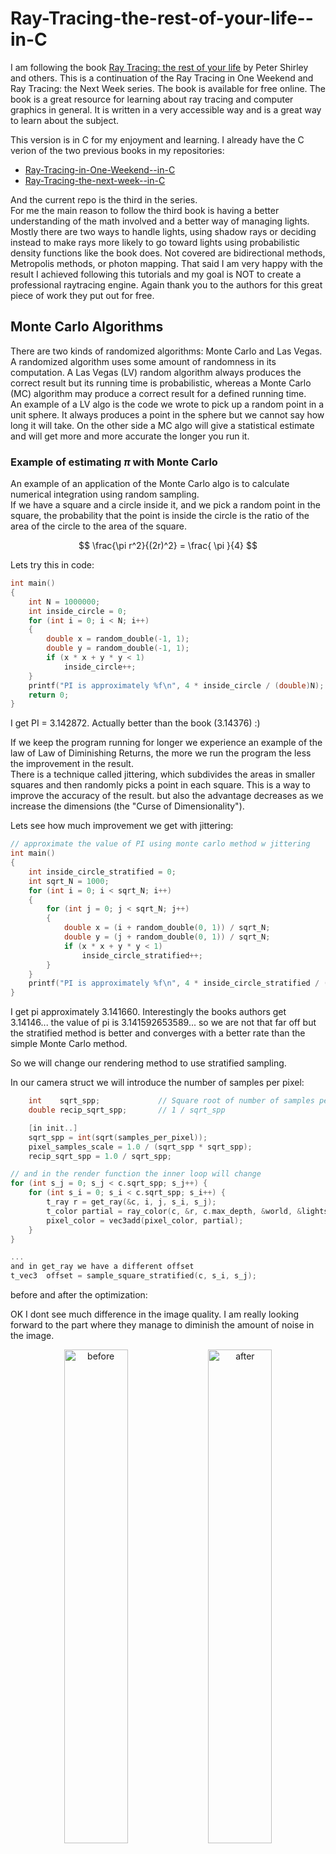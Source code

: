 # Ray-Tracing-the-rest-of-your-life--in-C

I am following the book [Ray Tracing: the rest of your life](https://raytracing.github.io/books/RayTracingTheRestOfYourLife.html) by Peter Shirley and others. This is a continuation of the Ray Tracing in One Weekend and Ray Tracing: the Next Week series. The book is available for free online.
The book is a great resource for learning about ray tracing and computer graphics in general. It is written in a very accessible way and is a great way to learn about the subject. 

This version is in C for my enjoyment and learning. 
I already have the C verion of the two previous books in my repositories:
- [Ray-Tracing-in-One-Weekend--in-C](https://github.com/multitudes/Ray-Tracing-in-One-Weekend-in-C/tree/main)
- [Ray-Tracing-the-next-week--in-C](https://github.com/multitudes/Ray-Tracing-The-Next-Week-in-C)  

And the current repo is the third in the series.  
For me the main reason to follow the third book is having a better understanding of the math involved and a better way of managing lights.  Mostly there are two ways to handle lights, using shadow rays or deciding instead to make rays more likely to go toward lights using probabilistic density functions like the book does.  Not covered are bidirectional methods, Metropolis methods, or photon mapping.  That said I am very happy with the result I achieved following this tutorials and my goal is NOT to create a professional raytracing engine.  Again thank you to the authors for this great piece of work they put out for free.  

## Monte Carlo Algorithms
There are two kinds of randomized algorithms: Monte Carlo and Las Vegas.  A randomized algorithm uses some amount of randomness in its computation. A Las Vegas (LV) random algorithm always produces the correct result but its running time is probabilistic, whereas a Monte Carlo (MC) algorithm may produce a correct result for a defined running time.  
An example of a LV algo is the code we wrote to pick up a random point in a unit sphere. It always produces a point in the sphere but we cannot say how long it will take.  On the other side a MC algo will give a statistical estimate and will get more and more accurate the longer you run it. 

### Example of estimating $\pi$ with Monte Carlo
An example of an application of the Monte Carlo algo is to calculate numerical integration using random sampling.  
If we have a square and a circle inside it, and we pick a random point in the square, the probability that the point is inside the circle is the ratio of the area of the circle to the area of the square.

$$ \frac{\pi r^2}{(2r)^2} = \frac{ \pi }{4} $$

Lets try this in code:

```c
int main()
{
	int N = 1000000;
	int inside_circle = 0;
	for (int i = 0; i < N; i++)
	{
		double x = random_double(-1, 1);
		double y = random_double(-1, 1);
		if (x * x + y * y < 1)
			inside_circle++;
	}
	printf("PI is approximately %f\n", 4 * inside_circle / (double)N);
	return 0;
}
```
I get PI =  3.142872. Actually better than the book (3.14376) :)

If we keep the program running for longer we experience an example of the law of Law of Diminishing Returns, the more we run the program the less the improvement in the result.  
There is a technique called jittering, which subdivides the areas in smaller squares and then randomly picks a point in each square. This is a way to improve the accuracy of the result.  but also the advantage decreases as we increase the dimensions (the "Curse of Dimensionality").

Lets see how much improvement we get with jittering:

```c
// approximate the value of PI using monte carlo method w jittering
int main()
{
	int inside_circle_stratified = 0;
	int sqrt_N = 1000;
	for (int i = 0; i < sqrt_N; i++)
	{
		for (int j = 0; j < sqrt_N; j++)
		{
			double x = (i + random_double(0, 1)) / sqrt_N;
			double y = (j + random_double(0, 1)) / sqrt_N;
			if (x * x + y * y < 1)
				inside_circle_stratified++;
		}
	}
	printf("PI is approximately %f\n", 4 * inside_circle_stratified / (double)(sqrt_N * sqrt_N));
}
```
I get pi approximately 3.141660. Interestingly the books authors get 3.14146... the value of pi is 3.141592653589... so we are not that far off but the stratified method is better and converges with a better rate than the simple Monte Carlo method.

So we will change our rendering method to use stratified sampling.

In our camera struct we will introduce the number of samples per pixel:

```c
    int    sqrt_spp;             // Square root of number of samples per pixel
    double recip_sqrt_spp;       // 1 / sqrt_spp

	[in init..]
    sqrt_spp = int(sqrt(samples_per_pixel));
    pixel_samples_scale = 1.0 / (sqrt_spp * sqrt_spp);
    recip_sqrt_spp = 1.0 / sqrt_spp;

// and in the render function the inner loop will change
for (int s_j = 0; s_j < c.sqrt_spp; s_j++) {
	for (int s_i = 0; s_i < c.sqrt_spp; s_i++) {
		t_ray r = get_ray(&c, i, j, s_i, s_j);
		t_color partial = ray_color(c, &r, c.max_depth, &world, &lights);
		pixel_color = vec3add(pixel_color, partial);
	}
}

...
and in get_ray we have a different offset
t_vec3	offset = sample_square_stratified(c, s_i, s_j);

```

before and after the optimization:


OK I dont see much difference in the image quality. I am really looking forward to the part where they manage to diminish the amount of noise in the image.  
<div style="text-align: center;">
<img src="assets/rotations.png" alt="before" style="width: 45%;display: inline-block;" /> 
<img src="assets/optimisedcornell1.png" alt="after" style="width: 45%;display: inline-block;" />
</div>

## Density Functions

Here it gets interesting. As in the book:
> The ray_color function that we wrote in the first two books, while elegant in its simplicity, has a fairly major problem. Small light sources create too much noise. This is because our uniform sampling doesn’t sample these light sources often enough. Light sources are only sampled if a ray scatters toward them, but this can be unlikely for a small light, or a light that is far away. If the background color is black, then the only real sources of light in the scene are from the lights that are actually placed about the scene

This is exacly what I think when I see the cornells box with the light source. The light source is so small that it is not sampled enough and the image is very noisy.

The book here explains the PDF (Probability Density Function) and how to use it to sample the light sources more efficiently.
We want to sample the light sources more often than the other parts of the scene but without have a too big bias in the image... 

We look again at our random double generator function and we introduce the concept of importance sampling.  
A nonuniform PDF “steers” more samples to where the PDF is big, and fewer samples to where the PDF is small. By this sampling, we would expect less noise in the places where the PDF is big and more noise where the PDF is small.  

for Monte Carlo ray tracers: 
- we have an integral of $f(x)$ over some domain $[a,b]$
- we pick a PDF p that is non-zero and non-negative over $[a,b]$
- average a whole many samples of $f(r)/p(r)$ where r is a random number with PDF p

Any choice of PDF p will always converge to the right answer, but the closer that p approximates f, the faster that it will converge. 

## our goal is to reduce the noise 
We’ll do that by constructing a PDF that sends more rays to the light.  

I will add a new function signature in my material.
```c

typedef struct 		s_material
{
	bool 			(*scatter)(void *self, const t_ray *r_in, const t_hit_record *rec, t_color *attenuation, t_ray *scattered);
	t_color			(*emit)(void *self, double u, double v, t_point3);
	double 			(*scattering_pdf)(void *self, const t_ray *r_in, const t_hit_record *rec, const t_ray *scattered);

}					t_material;
```

And add a lambertian_scattering_pdf function to match that signature for lambertian materials.

```c
// in the lambertian init function
	lambertian_material->base.scattering_pdf = lambertian_scatter_pdf;
// and the function
double lambertian_scatter_pdf(void* self, const t_ray *r_in, const t_hit_record *rec, const t_ray *scattered) 
{
	(void)r_in;
	(void)self;
	double cos_theta = dot(rec->normal, unit_vector(scattered->dir));
        return cos_theta < 0 ? 0 : cos_theta/PI;
}
```

In the camera ray function we will use the PDF to sample the light sources taking into account this new function.

```c
{
	...
	double scattering_pdf = rec.mat->scattering_pdf(rec.mat, r, &rec, &scattered);
	double pdf = scattering_pdf;
	t_color attenuationxscattering_pdf = vec3multscalar(attenuation, scattering_pdf);
	t_color color_from_scatter_partial = vec3mult(attenuationxscattering_pdf, ray_color(cam, &scattered, depth-1, world));
	t_color color_from_scatter = vec3divscalar(color_from_scatter_partial, pdf);
		
	return vec3add(color_from_emission, color_from_scatter);
}
```
Right now since we did not implement the PDF we get exactly the same picture as before.  

The problem with sampling uniformly over all directions is that lights are no more likely to be sampled than any arbirary or unimportant direction. 
Many ray tracers use shadow rays to solve for the direct lighting at any given point. Instead, we will use a PDF. 

So the first step is a test using hardcoded values for the light... and I get this:
<div style="text-align: center;">
<img src="assets/optimizedcornell2.png" alt="test with pdf " style="width: 45%;display: inline-block;" />
</div>

it looks good... So it is working.

## Albedo recap
When we simulate light propagation, all we're doing is simulating the movement of photons through a space.  
Every photon has a unique energy and wavelength associated by the Planck constant: 

$$E = \frac{hc}{\lambda}$$

If you remember your phisics here's what each symbol represents:

- $ E $: The energy of the photon.
- $ h $: Planck's constant, which is approximately $ 6.626 \times 10^{-34} $ Joule seconds (Js).
- $ c $: The speed of light in a vacuum, which is approximately $ 3 \times 10^8 $ meters per second (m/s).
- $ \lambda $: The wavelength of the photon, typically measured in meters (m).

The energy $ E $ of a photon is inversely proportional to its wavelength $\lambda $. In other words, as the wavelength of the photon decreases, its energy increases, and vice versa.

- Planck's constant $ h $: This is a fundamental constant in quantum mechanics that relates the energy of a photon to its frequency.
- Speed of light $ c $: This is the speed at which light travels in a vacuum.
- Wavelength $ \lambda $: This is the distance between successive peaks (or troughs) of the electromagnetic wave.

### Derivation

The equation can be derived from the relationship between the energy of a photon and its frequency $ \nu $:

$$ E = h\nu $$

Since the speed of light \( c \) is related to the wavelength and frequency by the equation:

$$ c = \lambda \nu $$

We can solve for the frequency $ \nu $:

$$ \nu = \frac{c}{\lambda} $$

Substituting this into the energy equation:

$$ E = h \left( \frac{c}{\lambda} \right) $$

This simplifies to:

$$ E = \frac{hc}{\lambda} $$


> The absorption or scattering of a photon with a surface or a volume (or really anything that a photon can interact with) is probabilistically determined by the albedo of the object. Albedo can depend on color because some objects are more likely to absorb some wavelengths. 

Interestingly some renderers are using not RGB but an approximation of how the human eye works. We have 3 main types of cones in the human eye: L, M, and S. These cones are sensitive to different wavelengths of light. The L cones are sensitive to long wavelengths, the M cones are sensitive to medium wavelengths, and the S cones are sensitive to short wavelengths. The RGB color space is a good approximation of the LMS color space.

## Scattering 
When the light scatters, it will have a directional distribution. A PDF over a solid angle.
Lambertian is a specific type of diffuse material that requires a cos(θo) scattering distribution... 

## Importance sampling
Our goal will be to instrument our program to send a bunch of extra rays toward light sources so that our picture is less noisy. Lets construct a PDF that sends more rays to the light. 
We add this function to our material struct
```c
double 			(*scattering_pdf)(void *self, const t_ray *r_in, const t_hit_record *rec, const t_ray *scattered);
```
and in the Lambertian material we add the function
```c
double lambertian_scatter_pdf(void* self, const t_ray *r_in, const t_hit_record *rec, const t_ray *scattered) 
{
	(void)r_in;
	(void)self;
	double cos_theta = dot(rec->normal, unit_vector(scattered->dir));
        return cos_theta < 0 ? 0 : cos_theta/PI;
}
```


[more math follows in book]

## Orthonormal bases
An orthonormal basis (ONB) is a collection of three mutually orthogonal unit vectors.
We need methods to generate random directions to produce reflections off of any surface, So they need to support arbitrary surface normal vectors and ONB will come into play.

Since we need to use ONB we can make a struct and utility functions for it!

```c
typedef struct 	s_onb {
    t_vec3		u;
	t_vec3		v;
	t_vec3		w;
} 				t_onb;
```

```c
/**
 * onb_build_from_w - Builds an orthonormal basis from a given vector.
 * @basis: Pointer to the t_onb structure where the basis will be stored.
 * @w: Pointer to the t_vec3 vector to align the w basis vector with.
 *
 * This function constructs an orthonormal basis (u, v, w) where the w vector
 * is aligned with the given input vector. The u and v vectors are computed
 * to be orthogonal to w and to each other, forming a right-handed coordinate
 * system.
 */
void onb_build_from_w(t_onb *basis, const t_vec3 *w) 
{
    t_vec3 a;
    t_vec3 v;
    t_vec3 u;
    t_vec3 unit_w;
	
	unit_w = unit_vector(*w);
	a = (fabs(unit_w.x) > 0.9) ? vec3(0,1,0) : vec3(1,0,0);
	v = unit_vector(cross(unit_w, a));
	u = cross(unit_w, v);
    basis->u = u;
    basis->v = v;
    basis->w = unit_w;
}

/**
 * onb_local - Converts coordinates from the local orthonormal basis to world coordinates.
 * @basis: Pointer to the t_onb structure representing the orthonormal basis.
 * @a: Scalar component along the u basis vector.
 * @b: Scalar component along the v basis vector.
 * @c: Scalar component along the w basis vector.
 *
 * This function takes coordinates (a, b, c) in the local orthonormal basis
 * defined by the given t_onb structure and converts them to world coordinates.
 * The resulting vector is the sum of the basis vectors scaled by their respective
 * components.
 *
 * Return: A t_vec3 vector representing the coordinates in world space.
 */
t_vec3 onb_local(const t_onb *basis, double a, double b, double c) 
{
	t_vec3 ua;
	t_vec3 vb;
	t_vec3 wc;
	
	ua = vec3multscalar(basis->u, a);
	vb = vec3multscalar(basis->v, b);
	wc = vec3multscalar(basis->w, c);
    return vec3add(vec3add(ua, vb), wc);	
}

/**
 * onb_local_vec - Converts a vector from the local orthonormal basis to world coordinates.
 * @basis: Pointer to the t_onb structure representing the orthonormal basis.
 * @a: t_vec3 vector in the local orthonormal basis.
 *
 * This function takes a vector 'a' in the local orthonormal basis defined by the
 * given t_onb structure and converts it to world coordinates. The resulting vector
 * is the sum of the basis vectors scaled by their respective components from 'a'.
 *
 * Return: A t_vec3 vector representing the coordinates in world space.
 */
t_vec3 onb_local_vec(const t_onb *basis, t_vec3 a) 
{
	t_vec3 uax = vec3multscalar(basis->u, a.x);
	t_vec3 vay = vec3multscalar(basis->v, a.y);
	t_vec3 waz = vec3multscalar(basis->w, a.z);
    return vec3add(vec3add(uax, vay), waz);	
}
```
We will add a pdf property to our scatter function in the material struct. 
```c
bool 			(*scatter)(void *self, const t_ray *r_in, const t_hit_record *rec, t_color *attenuation, t_ray *scattered, double *pdf);
```
and the lambertian scatter function will be updated to include the pdf

```c
bool lambertian_scatter(void* self, const t_ray *r_in, const t_hit_record *rec, t_color *attenuation, t_ray *scattered, double *pdf)  
{
	(void)r_in;
	t_onb uvw;
	
	onb_build_from_w(&uvw, &(rec->normal));
	t_lambertian *lamb = (t_lambertian *)self;
	t_vec3 scatter_direction = onb_local_vec(&uvw, random_cosine_direction());
    *scattered = ray(rec->p, unit_vector(scatter_direction), r_in->tm);
    *attenuation = lamb->texture->value(lamb->texture, rec->u, rec->v, &rec->p);
	*pdf = dot(uvw.w, scattered->dir) / PI;
    return true; 
}
```
<div style="text-align: center;">
<img src="assets/cornellrefactored.png" alt="test with pdf " style="width: 45%;display: inline-block;" />
</div>

This optimisation is not yet visible in the image.  
The problem with sampling uniformly over all directions is that lights are no more likely to be sampled than any arbitrary or unimportant direction.

We need the PDF of the light so as not to bias the image too much.

Since we are using quite a lot of PDF's we will create a struct.

So we will have different PDF's for surface `pSurface` and light `plight`.

```c
typedef struct	s_pdf
{
	double (*value)(void *self, const t_vec3 *direction);
	t_vec3 (*generate)(void *self);
}				t_pdf;


typedef struct	s_sphere_pdf
{
	t_pdf	base;
}				t_sphere_pdf;
```

For a sphere:
```c
double sphere_pdf_value(void *self, const t_vec3 *direction)
{ 
	(void)self;
	(void)direction;
	return 1/ (4 * PI);
}

t_vec3 sphere_pdf_generate(void *self)
{
	return random_unit_vector();
}
```

So after refactoring our ray_color function in the camera we get 
<div style="text-align: center;">
<img src="assets/cornellsoptimized3.png" alt="test with pdf " style="width: 45%;display: inline-block;" />
</div>

it is still noisy because we did not yet implement sampling toward a direction like the light which will be done next.

## Sampling Directions towards a Hittable 

We will add a new function to our material struct to sample a direction towards a hittable object. 
```c

```

this is the result combining the lambertian and light pdfs.
<div style="text-align: center;">
<img src="assets/cornellsoptimized4.png" alt="test with pdf " style="width: 45%;display: inline-block;" />
</div>

The mixture-density approach is an alternative to having more traditional shadow rays.


TODO:

- add the pdf function for the sphere. 
- fix the pdf for materials like meta and dielectric which are now incidentally broken by the refactoring
- still need x and z rotations. 
- cyclinder? and its pdfs
- more lights and colors
- bump mapping, should be easy to do when we have the normal mapping and the texture mapping











## Links
- [Raytracing in one weekend](https://raytracing.github.io/books/RayTracingInOneWeekend.html)
- [Raytracing the next week](https://raytracing.github.io/books/RayTracingTheNextWeek.html)
- [Raytracing the rest of your life](https://raytracing.github.io/books/RayTracingTheRestOfYourLife.html)
- stb_image.h, a header-only image library available on GitHub at https://github.com/nothings/stb.
- [https://gabrielgambetta.com/computer-graphics-from-scratch/](https://gabrielgambetta.com/computer-graphics-from-scratch/)
- A raytracer on the back of a business card. [https://fabiensanglard.net/rayTracing_back_of_business_card/](https://fabiensanglard.net/rayTracing_back_of_business_card/)
Here are a few really good resources by [Fabien Sanglard](https://fabiensanglard.net/about/index.html):

- scratchapixel.com : Great raytracer lessons written by professionals that have worked on Toy Story, Avatar, Lord of the Rings, Harry Potter, Pirates of the Caribbean and many other movies.
- An Introduction to Ray Tracing : An old book but a Classic.
- Physically Based Rendering : Heavy on maths but really good and well explained.

- A great youtube series https://www.youtube.com/playlist?list=PLlrATfBNZ98edc5GshdBtREv5asFW3yXl


- [https://www.conventionalcommits.org/en/v1.0.0](https://www.conventionalcommits.org/en/v1.0.0)

- Cross Product [https://en.wikipedia.org/wiki/Cross_product#/media/File:Cross_product_mnemonic.svg](https://en.wikipedia.org/wiki/Cross_product#/media/File:Cross_product_mnemonic.svg)
- and alsd [https://www.mathsisfun.com/algebra/vectors-cross-product.html](https://www.mathsisfun.com/algebra/vectors-cross-product.html)
